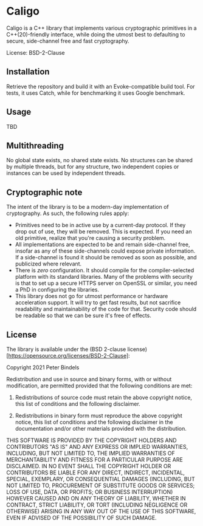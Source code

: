 # Caligo

Caligo is a C++ library that implements various cryptographic primitives in a C++(20)-friendly interface, while doing the utmost best to defaulting to secure, side-channel free and fast cryptography.

License: BSD-2-Clause

## Installation

Retrieve the repository and build it with an Evoke-compatible build tool. For tests, it uses Catch, while for benchmarking it uses Google benchmark. 

## Usage

TBD

## Multithreading

No global state exists, no shared state exists. No structures can be shared by multiple threads, but for any structure, two independent copies or instances can be used by independent threads.

## Cryptographic note

The intent of the library is to be a modern-day implementation of cryptography. As such, the following rules apply:

- Primitives need to be in active use by a current-day protocol. If they drop out of use, they will be removed. This is expected. If you need an old primitive, realize that you're causing a security problem.
- All implementations are expected to be and remain side-channel free, insofar as any of these side-channels could expose private information. If a side-channel is found it should be removed as soon as possible, and publicized where relevant.
- There is *zero* configuration. It should compile for the compiler-selected platform with its standard libraries. Many of the problems with security is that to set up a secure HTTPS server on OpenSSL or similar, you need a PhD in configuring the libraries.
- This library does not go for utmost performance or hardware acceleration support. It will try to get fast results, but not sacrifice readability and maintainability of the code for that. Security code should be readable so that we can be sure it's free of effects.

## License

The library is available under the (BSD 2-clause license)[https://opensource.org/licenses/BSD-2-Clause]:

Copyright 2021 Peter Bindels

Redistribution and use in source and binary forms, with or without modification, are permitted provided that the following conditions are met:

1. Redistributions of source code must retain the above copyright notice, this list of conditions and the following disclaimer.

2. Redistributions in binary form must reproduce the above copyright notice, this list of conditions and the following disclaimer in the documentation and/or other materials provided with the distribution.

THIS SOFTWARE IS PROVIDED BY THE COPYRIGHT HOLDERS AND CONTRIBUTORS "AS IS" AND ANY EXPRESS OR IMPLIED WARRANTIES, INCLUDING, BUT NOT LIMITED TO, THE IMPLIED WARRANTIES OF MERCHANTABILITY AND FITNESS FOR A PARTICULAR PURPOSE ARE DISCLAIMED. IN NO EVENT SHALL THE COPYRIGHT HOLDER OR CONTRIBUTORS BE LIABLE FOR ANY DIRECT, INDIRECT, INCIDENTAL, SPECIAL, EXEMPLARY, OR CONSEQUENTIAL DAMAGES (INCLUDING, BUT NOT LIMITED TO, PROCUREMENT OF SUBSTITUTE GOODS OR SERVICES; LOSS OF USE, DATA, OR PROFITS; OR BUSINESS INTERRUPTION) HOWEVER CAUSED AND ON ANY THEORY OF LIABILITY, WHETHER IN CONTRACT, STRICT LIABILITY, OR TORT (INCLUDING NEGLIGENCE OR OTHERWISE) ARISING IN ANY WAY OUT OF THE USE OF THIS SOFTWARE, EVEN IF ADVISED OF THE POSSIBILITY OF SUCH DAMAGE.
